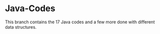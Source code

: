 # Java-Codes
This branch contains the 17 Java codes and a few more done with different data structures.
